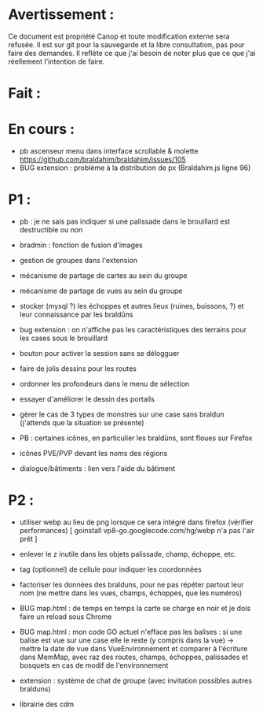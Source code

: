 Avertissement :
===============

Ce document est propriété Canop et toute modification externe sera refusée. Il est sur git pour la sauvegarde et la libre consultation, pas pour faire des demandes. Il reflète ce que j'ai besoin de noter plus que ce que j'ai réellement l'intention de faire.

Fait :
======

En cours :
==========

* pb ascenseur menu dans interface scrollable & molette https://github.com/braldahim/braldahim/issues/105
* BUG extension : problème à la distribution de px (Braldahim.js ligne 96)


P1 :
====

* pb : je ne sais pas indiquer si une palissade dans le brouillard est destructible ou non

* bradmin : fonction de fusion d'images

* gestion de groupes dans l'extension
* mécanisme de partage de cartes au sein du groupe
* mécanisme de partage de vues au sein du groupe
* stocker (mysql ?) les échoppes et autres lieux (ruines, buissons, ?) et leur connaissance par les braldûns

* bug extension : on n'affiche pas les caractéristiques des terrains pour les cases sous le brouillard

* bouton pour activer la session sans se délogguer

* faire de jolis dessins pour les routes

* ordonner les profondeurs dans le menu de sélection
* essayer d'améliorer le dessin des portails
* gèrer le cas de 3 types de monstres sur une case sans braldun (j'attends que la situation se présente)
* PB : certaines icônes, en particulier les braldûns, sont floues sur Firefox
* icônes PVE/PVP devant les noms des régions
* dialogue/bâtiments : lien vers l'aide du bâtiment

P2 :
====

* utiliser webp au lieu de png lorsque ce sera intégré dans firefox (vérifier performances) [ goinstall vp8-go.googlecode.com/hg/webp n'a pas l'air prêt ]
* enlever le z inutile dans les objets palissade, champ, échoppe, etc.
* tag (optionnel) de cellule pour indiquer les coordonnées
* factoriser les données des bralduns, pour ne pas répéter partout leur nom (ne mettre dans les vues, champs, échoppes, que les numéros)
* BUG map.html : de temps en temps la carte se charge en noir et je dois faire un reload sous Chrome
* BUG map.html : mon code GO actuel n'efface pas les balises : si une balise est vue sur une case elle le reste (y compris dans la vue)
	-> mettre la date de vue dans VueEnvironnement et comparer à l'écriture dans MemMap, avec raz des routes, champs, échoppes, palissades et bosquets en cas de modif de l'environnement
* extension : système de chat de groupe (avec invitation possibles autres bralduns)

* librairie des cdm
